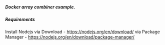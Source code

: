 ##### Docker array combiner example.

##### Requirements
Install Nodejs
via Download - https://nodejs.org/en/download/
via Package Manager - https://nodejs.org/en/download/package-manager/
